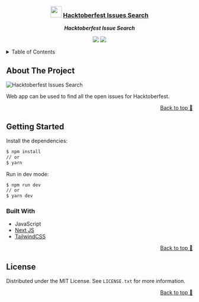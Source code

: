 <div align="center">

  ### <img src="https://raw.githubusercontent.com/evertcode/hacktoberfest-issues-hunt-search/main/public/favicon.ico" height="30px"/> [Hacktoberfest Issues Search](https://hacktoberfest-issues.vercel.app)
  
  ***Hacktoberfest Issue Search***
</div>

<div align="center">

![](https://img.shields.io/badge/Contributions-Welcome-brightgreen.svg)
![](https://img.shields.io/badge/Maintained%3F-Yes-brightgreen.svg)

</div>

<!-- TABLE OF CONTENTS -->

<details>
  <summary>Table of Contents</summary>
  <ol>
    <li>
      <a href="#about-the-project">About The Project</a>
      <a href="#getting-started">Getting Started</a>
      <ul>
        <li><a href="#built-with">Built With</a></li>
      </ul>
    </li>
    <li><a href="#license">License</a></li>
  </ol>
</details>

## About The Project

![Hacktoberfest Issues Search](https://user-images.githubusercontent.com/3246481/137557978-cfc62c2b-18cf-4ce2-950a-b97d922520aa.png)

Web app can be used to find all the open issues for Hacktoberfest.

<p align="right"><a href="#top">Back to top 🔼</a></p>

## Getting Started

Install the dependencies:

```sh
$ npm install
// or
$ yarn
```

Run in dev mode:

```sh
$ npm run dev
// or
$ yarn dev
```

### Built With

- JavaScript
- [Next JS](https://nextjs.org)
- [TailwindCSS](https://tailwindcss.com)

<p align="right"><a href="#top">Back to top 🔼</a></p>

## License

Distributed under the MIT License. See `LICENSE.txt` for more information.

<p align="right"><a href="#top">Back to top 🔼</a></p>
